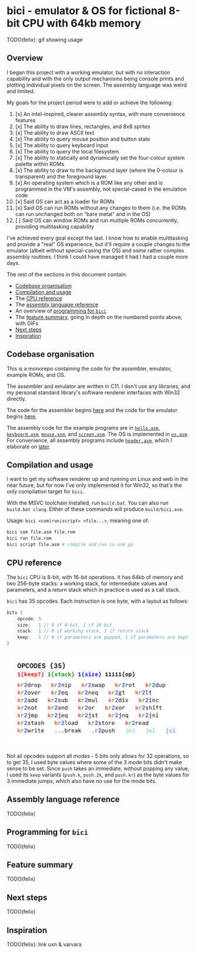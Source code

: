 # bici - emulator & OS for fictional 8-bit CPU with 64kb memory

TODO(felix): gif showing usage


## Overview

I began this project with a working emulator, but with no interaction capability and with the only output mechanisms being console prints and plotting individual pixels on the screen. The assembly language was weird and limited.

My goals for the project period were to add or achieve the following:

1.  [x] An intel-inspired, clearer assembly syntax, with more convenience features
2.  [x] The ability to draw lines, rectangles, and 8x8 sprites
3.  [x] The ability to draw ASCII text
4.  [x] The ability to query mouse position and button state
5.  [x] The ability to query keyboard input
6.  [x] The ability to query the local filesystem
7.  [x] The ability to statically and dynamically set the four-colour system palette within ROMs
8.  [x] The ability to draw to the background layer (where the 0-colour is transparent) and the foreground layer
9.  [x] An operating system which is a ROM like any other and is programmed in the VM's assembly, not special-cased in the emulation code
10. [x] Said OS can act as a loader for ROMs
11. [x] Said OS can run ROMs without any changes to them (i.e. the ROMs can run unchanged both on "bare metal" and in the OS)
12. [ ] Said OS can window ROMs and run multiple ROMs concurrently, providing multitasking capability

I've achieved every goal except the last. I know how to enable multitasking and provide a "real" OS experience, but it'll require a couple changes to the emulator (albeit without special-casing the OS) and some rather complex assembly routines. I think I could have managed it had I had a couple more days.

The rest of the sections in this document contain:

* [Codebase organisation](#codebase-organisation)
* [Compilation and usage](#compilation-and-usage)
* The [CPU reference](#cpu-reference)
* The [assembly language reference](#assembly-language-reference)
* An overview of [programming for `bici`](#programming-for-bici)
* The [feature summary](#feature-summary), going in depth on the numbered points above, with GIFs
* [Next steps](#next-steps)
* [Inspiration](#inspiration)


## Codebase organisation

This is a monorepo containing the code for the assembler, emulator, example ROMs, and OS.

The assembler and emulator are written in C11. I don't use any libraries, and my personal standard library's software renderer interfaces with Win32 directly.

The code for the assembler begins [here](https://github.com/felix-u/bici/blob/master/src/main.c#L700) and the code for the emulator begins [here](https://github.com/felix-u/bici/blob/master/src/main.c#L1290).

The assembly code for the example programs are in [`hello.asm`](./hello.asm), [`keyboard.asm`](./keyboard.asm), [`mouse.asm`](./mouse.asm), and [`screen.asm`](./screen.asm). The OS is implemented in [`os.asm`](./os.asm). For convenience, all assembly programs include [`header.asm`](./header.asm), which I elaborate on [later](#programming-for-bici).


## Compilation and usage

I want to get my software renderer up and running on Linux and web in the near future, but for now I've only implemented it for Win32, so that's the only compilation target for `bici`.

With the MSVC toolchain installed, run `build.bat`. You can also run `build.bat clang`. Either of these commands will produce `build/bici.exe`.

Usage: `bici <com|run|script> <file...>`, meaning one of:
```sh
bici com file.asm file.rom
bici run file.rom
bici script file.asm # compile and run in one go
```


## CPU reference

The `bici` CPU is 8-bit, with 16-bit operations. It has 64kb of memory and two 256-byte stacks: a working stack, for intermediate values and parameters, and a return stack which in practice is used as a call stack.

`bici` has 35 opcodes. Each instruction is one byte, with a layout as follows:
```cpp
bits {
    opcode: 5
    size:   1 // 0 if 8-bit, 1 if 16-bit
    stack:  1 // 0 if working stack, 1 if return stack
    keep:   1 // 0 if parameters are popped, 1 if parameters are kept
}
```
![Opcode slide](./assets/opcodes.png)

Not all opcodes support all modes - 5 bits only allows for 32 operations, so to get 35, I used byte values where some of the 3 mode bits didn't make sense to be set. Since `push` takes an immediate, without popping any value, I used its `keep` variants (`push.k`, `push.2k`, and `push.kr`) as the byte values for 3 immediate jumps, which also have no use for the mode bits.



## Assembly language reference

TODO(felix)


## Programming for `bici`

TODO(felix)


## Feature summary

TODO(felix)


## Next steps

TODO(felix)


## Inspiration

TODO(felix): link uxn & varvara
